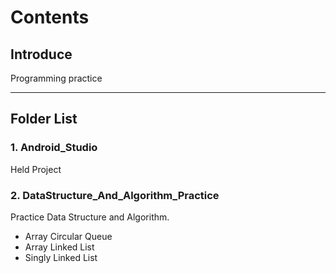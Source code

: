 # Contents

## Introduce

Programming practice

---

## Folder List

### 1. Android_Studio

Held Project


### 2. DataStructure_And_Algorithm_Practice

Practice Data Structure and Algorithm.

- Array Circular Queue
- Array Linked List
- Singly Linked List
